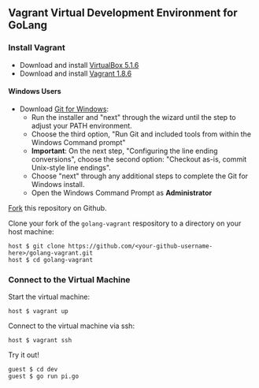 ## Vagrant Virtual Development Environment for GoLang

###  Install Vagrant ###

* Download and install [VirtualBox 5.1.6](https://www.virtualbox.org/wiki/Downloads)
* Download and install [Vagrant 1.8.6](http://www.vagrantup.com/downloads.html)

#### Windows Users ####

- Download [Git for Windows](http://msysgit.github.io/):
  - Run the installer and "next" through the wizard until the step to adjust your PATH environment.
  - Choose the third option, "Run Git and included tools from within the Windows Command prompt"
  - **Important**: On the next step, "Configuring the line ending conversions", choose the second option:       "Checkout as-is, commit Unix-style line endings".
  - Choose "next" through any additional steps to complete the Git for Windows install.
  - Open the Windows Command Prompt as **Administrator**

[Fork](http://github.com/lynnaloo/golang-vagrant/fork) this repository on Github.

Clone your fork of the `golang-vagrant` respository to a directory on your host machine:

    host $ git clone https://github.com/<your-github-username-here>/golang-vagrant.git
    host $ cd golang-vagrant

### Connect to the Virtual Machine ###

Start the virtual machine:

    host $ vagrant up

Connect to the virtual machine via ssh:

    host $ vagrant ssh

Try it out!

    guest $ cd dev
    guest $ go run pi.go
